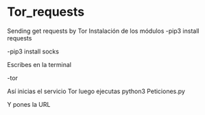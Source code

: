 # Tor_requests
Sending get requests by Tor
Instalación de los módulos
-pip3 install requests

-pip3 install socks


Escribes en la terminal 


-tor


Así inicias el servicio Tor luego ejecutas python3 Peticiones.py


Y pones la URL 
